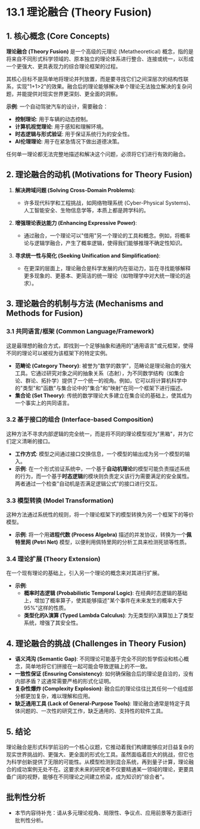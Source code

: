 # 13.1 理论融合 (Theory Fusion)

## 1. 核心概念 (Core Concepts)

**理论融合 (Theory Fusion)** 是一个高级的元理论 (Metatheoretical) 概念，指的是将来自不同形式科学领域的、原本独立的理论体系进行整合、连接或统一，以形成一个更强大、更具表现力的综合理论框架的过程。

其核心目标不是简单地将理论并列放置，而是要寻找它们之间深层次的结构性联系，实现"1+1>2"的效果。融合后的理论能够解决单个理论无法独立解决的复杂问题，并能提供对现实世界更深刻、更全面的洞察。

**示例**: 一个自动驾驶汽车的设计，需要融合：

- **控制理论**: 用于车辆的动态控制。
- **计算机视觉理论**: 用于感知和理解环境。
- **时态逻辑与形式验证**: 用于保证系统行为的安全性。
- **AI伦理理论**: 用于在紧急情况下做出道德决策。

任何单一理论都无法完整地描述和解决这个问题，必须将它们进行有效的融合。

## 2. 理论融合的动机 (Motivations for Theory Fusion)

1. **解决跨域问题 (Solving Cross-Domain Problems)**:
    - 许多现代科学和工程挑战，如网络物理系统 (Cyber-Physical Systems)、人工智能安全、生物信息学等，本质上都是跨学科的。

2. **增强理论表达能力 (Enhancing Expressive Power)**:
    - 通过融合，一个理论可以"借用"另一个理论的工具和概念。例如，将概率论与逻辑学融合，产生了概率逻辑，使得我们能够推理不确定性知识。

3. **寻求统一性与简化 (Seeking Unification and Simplification)**:
    - 在更深的层面上，理论融合是科学发展的内在驱动力，旨在寻找能够解释更多现象的、更基本、更简洁的统一理论（如物理学中对大统一理论的追求）。

## 3. 理论融合的机制与方法 (Mechanisms and Methods for Fusion)

### 3.1 共同语言/框架 (Common Language/Framework)

这是最理想的融合方式，即找到一个足够抽象和通用的"通用语言"或元框架，使得不同的理论可以被视为该框架下的特定实例。

- **范畴论 (Category Theory)**: 被誉为"数学的数学"，范畴论是理论融合的强大工具。它通过研究对象之间的抽象关系（态射），为不同数学结构（如集合论、群论、拓扑学）提供了一个统一的视角。例如，它可以将计算机科学中的"类型"和"函数"与集合论中的"集合"和"映射"在同一个框架下进行描述。
- **集合论 (Set Theory)**: 传统的数学理论大多建立在集合论的基础上，使其成为一个事实上的共同语言。

### 3.2 基于接口的组合 (Interface-based Composition)

这种方法不寻求内部逻辑的完全统一，而是将不同的理论模型视为"黑箱"，并为它们定义清晰的接口。

- **工作方式**: 模型之间通过接口交换信息，一个模型的输出成为另一个模型的输入。
- **示例**: 在一个形式验证系统中，一个基于**自动机理论**的模型可能负责描述系统的行为，而一个基于**时态逻辑**的模块则负责定义该行为需要满足的安全属性。两者通过一个检查"自动机是否满足逻辑公式"的接口进行交互。

### 3.3 模型转换 (Model Transformation)

这种方法通过系统性的规则，将一个理论框架下的模型转换为另一个框架下的等价模型。

- **示例**: 将一个用**进程代数 (Process Algebra)** 描述的并发协议，转换为一个**佩特里网 (Petri Net)** 模型，以便利用佩特里网的分析工具来检测死锁等性质。

### 3.4 理论扩展 (Theory Extension)

在一个现有理论的基础上，引入另一个理论的概念来对其进行扩展。

- **示例**:
  - **概率时态逻辑 (Probabilistic Temporal Logic)**: 在经典时态逻辑的基础上，增加了概率算子，使其能够描述"某个事件在未来发生的概率大于95%"这样的性质。
  - **类型化的λ演算 (Typed Lambda Calculus)**: 为无类型的λ演算加上了类型系统，增强了其安全性。

## 4. 理论融合的挑战 (Challenges in Theory Fusion)

- **语义鸿沟 (Semantic Gap)**: 不同理论可能基于完全不同的哲学假设和核心概念，简单地将它们拼接在一起可能会导致逻辑上的不一致。
- **一致性保证 (Ensuring Consistency)**: 如何确保融合后的理论是自洽的，没有内部矛盾？这通常需要严格的形式化证明。
- **复杂性爆炸 (Complexity Explosion)**: 融合后的理论往往比其任何一个组成部分都更加复杂，难以理解和应用。
- **缺乏通用工具 (Lack of General-Purpose Tools)**: 理论融合通常是特定于具体问题的、一次性的研究工作，缺乏通用的、支持性的软件工具。

## 5. 结论

理论融合是形式科学前沿的一个核心议题，它推动着我们构建能够应对日益复杂的现实世界挑战的、更强大、更全面的形式化工具。虽然面临着巨大的挑战，但它也为科学创新提供了无限的可能性。从模型检测到混合系统，再到量子计算，理论融合的成功案例无处不在。这要求未来的研究者不仅要精通某一领域的理论，更要具备广阔的视野，能够在不同理论之间建立桥梁，成为知识的"综合者"。


## 批判性分析

- 本节内容待补充：请从多元理论视角、局限性、争议点、应用前景等方面进行批判性分析。
